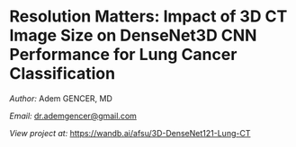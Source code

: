 # Resolution Matters: Impact of 3D CT Image Size on DenseNet3D CNN Performance for Lung Cancer Classification


*Author:* Adem GENCER, MD


*Email:* dr.ademgencer@gmail.com


*View project at:* https://wandb.ai/afsu/3D-DenseNet121-Lung-CT
